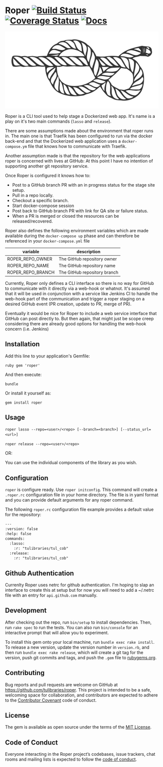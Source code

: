 # Roper [![Build Status](https://travis-ci.org/tulibraries/roper.svg?branch=main)](https://travis-ci.org/tulibraries/roper) [![Coverage Status](https://coveralls.io/repos/github/tulibraries/roper/badge.svg?branch=main)](https://coveralls.io/github/tulibraries/roper?branch=main) [![Docs](https://img.shields.io/badge/docs-rubydoc-blue.svg)](http://www.rubydoc.info/github/tulibraries/roper/main)

<p align="center"><img src="Figure-eight_knot.svg"></p>

Roper is a CLI tool used to help stage a Dockerized web app.  It's name is
a play on it's two main commands (`lasso` and `release`).

There are some assumptions made about the environment that roper runs in.  The
main one is that Traefik has been configured to run via the docker back-end and
that the Dockerized web application uses a `docker-compose.ym` file that knows
how to communicate with Traefik.

Another assumption made is that the repository for the web applications roper is
concerned with lives at GitHub: At this point I have no intention of supporting
another git repository service.

Once Roper is configured it knows how to:
* Post to a GitHub branch PR with an in progress status for the
  stage site setup.
* Pull in a repo locally.
* Checkout a specific branch.
* Start docker-compose session
* Post back to GitHub branch PR with link for QA site or failure
  status.
* When a PR is merged or closed the resources can be released/recovered.

Roper also defines the following environment variables which are made available
during the `docker-compose up` phase and can therefore be referenced in your
`docker-compose.yml` file

| variable | description |
| -------- | ------------|
| ROPER_REPO_OWNER | The GitHub repository owner |
| ROPER_REPO_NAME | The GitHub repository name |
| ROPER_REPO_BRANCH | The GitHub repository branch |

Currently, Roper only defines a CLI interface so there is no way for GitHub
to communicate with it directly via a web-hook or whatnot. It's assumed that it
will be used in conjunction with a service like Jenkins CI to handle the web-hook
part of the communication and trigger a roper staging on a desired GitHub event
(PR creation, update to PR, merge of PR).

Eventually it would be nice for Roper to include a web service interface that
GitHub can post directly to. But then again, that might just be scope creep
considering there are already good options for handling the web-hook concern
(i.e. Jenkins)

## Installation

Add this line to your application's Gemfile:

```
ruby gem 'roper'
```

And then execute:

```
bundle
```
Or install it yourself as:

```
gem install roper
```

## Usage

`roper lasso --repo=<user>/<repo> [--branch=<branch>] [--status_url=<url>]`

`roper release --repo=<user>/<repo>`

OR:

You can use the individual components of the library as you wish.

## Configuration
`roper` is configure ready. Use `roper initconfig`. This command will create
a `.roper.rc` configuration file in your home directory.  The file is in yaml
format and you can provide default arguments for any roper command.

The following `roper.rc` configuration file example provides a default value
for the repository:

```
---
:version: false
:help: false
commands:
  :lasso:
    :r: "tulibraries/tul_cob"
  :release:
    :r: "tulibraries/tul_cob"
```


## Github Authentication
Currenlty Roper uses netrc for github authentication.  I'm hoping to slap an
interface to create this at setup but for now you will need to add a ~/.netrc
file with an entry for `api.github.com` manually.

## Development

After checking out the repo, run `bin/setup` to install dependencies. Then, run
`rake spec` to run the tests. You can also run `bin/console` for an interactive
prompt that will allow you to experiment.

To install this gem onto your local machine, run `bundle exec rake install`. To
release a new version, update the version number in `version.rb`, and then run
`bundle exec rake release`, which will create a git tag for the version, push
git commits and tags, and push the `.gem` file to
[rubygems.org](https://rubygems.org).


## Contributing

Bug reports and pull requests are welcome on GitHub at
https://github.com/tulibraries/roper. This project is intended to be a safe,
welcoming space for collaboration, and contributors are expected to adhere to
the [Contributor Covenant](http://contributor-covenant.org) code of conduct.

## License

The gem is available as open source under the terms of the [MIT
License](http://opensource.org/licenses/MIT).

## Code of Conduct

Everyone interacting in the Roper project’s codebases, issue trackers, chat
rooms and mailing lists is expected to follow the [code of
conduct](https://github.com/tulibraries/roper/blob/main/CODE_OF_CONDUCT.md).
